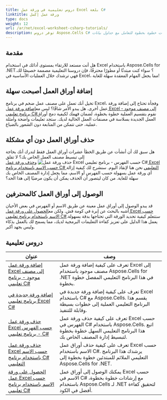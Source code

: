 ```yaml
---
title: دروس تعليمية في ورقة عمل Excel بلغة C#
linktitle: ورقة عمل إكسل
type: docs
weight: 12
url: /ar/net/excel-worksheet-csharp-tutorials/
description: توفر دروس Aspose.Cells C# تعليمات خطوة بخطوة للتعامل مع جداول بيانات Excel بسهولة وكفاءة.
---
```

## مقدمة

هل أنت مستعد للارتقاء بمستوى أدائك في استخدام Excel باستخدام Aspose.Cells for .NET؟ سواء كنت مبتدئًا أو مطورًا محترفًا، فإن دروسنا التعليمية مصممة خصيصًا لك. فهي ترشدك خلال العمليات الأساسية في Excel، مما يجعل المهام المعقدة سهلة للغاية!

## إضافة أوراق العمل أصبحت سهلة

 تخيل أنك تعمل على مصنف عمل ضخم في برنامج Excel، وفجأة تحتاج إلى إضافة ورقة عمل أخرى. هل يبدو الأمر شاقًا؟ ليس مع[إضافة ورقة عمل Excel إلى مصنف موجود - برنامج تعليمي C#](./add-excel-worksheet-to-existing-workbook-csharp-tutorial/)نقوم بتقسيم العملية خطوة بخطوة، لضمان فهمك لكيفية دمج أوراق العمل الجديدة بسلاسة في مصنفات العمل الحالية لديك. ستجد تعليمات واضحة وأمثلة عملية، حتى تتمكن من المتابعة دون الشعور بالضياع. 

## حذف أوراق العمل دون أي مشكلة

 هل سبق لك أن أنشأت عن طريق الخطأ عشرات أوراق العمل فقط لتدرك أنك بحاجة إلى تبسيط مصنف العمل الخاص بك؟ لا تقلق![حذف ورقة عمل Excel حسب الفهرس - برنامج تعليمي C#](./delete-excel-worksheet-by-index-csharp-tutorial/) و[حذف ورقة عمل Excel حسب الاسم باستخدام برنامج C# التعليمي](./delete-excel-worksheet-by-name-csharp-tutorial/) نحن هنا لإنقاذ اليوم. سنشرح لك كيفية إزالة أي ورقة عمل بسهولة حسب الفهرس أو الاسم، مما يجعل إدارة المصنف الخاص بك سهلة للغاية. من كان ليتصور أن الحذف يمكن أن يكون مرضيًا إلى هذا الحد؟

## الوصول إلى أوراق العمل كالمحترفين

 قد يبدو الوصول إلى أوراق عمل معينة عن طريق الاسم أو الفهرس في بعض الأحيان أشبه بالبحث عن إبرة في كومة قش. ولكن مع[الحصول على ورقة عمل Excel حسب الاسم باستخدام برنامج تعليمي C#](./get-excel-worksheet-by-name-csharp-tutorial/)ستتعلم كيفية تحديد الورقة التي تحتاجها بدقة بسهولة. يعمل هذا الدليل على تعزيز كفاءة التعليمات البرمجية لديك، مما يسمح لك بالعمل بذكاء وليس بجهد أكبر.

## دروس تعليمية
| عنوان | وصف |
| --- | --- | 
| [إضافة ورقة عمل Excel إلى مصنف موجود - برنامج تعليمي C#](./add-excel-worksheet-to-existing-workbook-csharp-tutorial/) | تعرف على كيفية إضافة ورقة عمل Excel إلى مصنف موجود باستخدام Aspose.Cells for .NET في هذا البرنامج التعليمي المفصل خطوة بخطوة. |  
| [إضافة ورقة جديدة في برنامج تعليمي Excel C#](./add-new-sheet-in-excel-csharp-tutorial/) | تعرف على كيفية إضافة ورقة جديدة في Excel باستخدام C# مع Aspose.Cells. يقسم هذا البرنامج التعليمي العملية إلى خطوات بسيطة وقابلة للتنفيذ. |  
| [حذف ورقة عمل Excel حسب الفهرس - برنامج تعليمي C#](./delete-excel-worksheet-by-index-csharp-tutorial/) | تعرف على كيفية حذف ورقة عمل Excel حسب الفهرس في C# باستخدام Aspose.Cells. اتبع هذا البرنامج التعليمي السهل خطوة بخطوة لتبسيط إدارة المصنف الخاص بك. |  
| [حذف ورقة عمل Excel حسب الاسم باستخدام برنامج C# التعليمي](./delete-excel-worksheet-by-name-csharp-tutorial/) | تعرف على كيفية حذف أوراق عمل Excel حسب الاسم باستخدام C#. يرشدك هذا البرنامج التعليمي الملائم للمبتدئين خطوة بخطوة إلى Aspose.Cells for .NET. |  
| [الحصول على ورقة عمل Excel حسب الاسم باستخدام برنامج تعليمي C#](./get-excel-worksheet-by-name-csharp-tutorial/) | يمكنك الوصول إلى أوراق عمل Excel حسب الاسم في C# مع إرشادات خطوة بخطوة، باستخدام Aspose.Cells لـ .NET لتحقيق كفاءة أفضل في الكود. |  